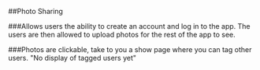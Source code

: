 ##Photo Sharing

###Allows users the ability to create an account and log in to the app. The users are then allowed to upload photos for the rest of the app to see.

###Photos are clickable, take to you a show page where you can tag other users.  "No display of tagged users yet"
